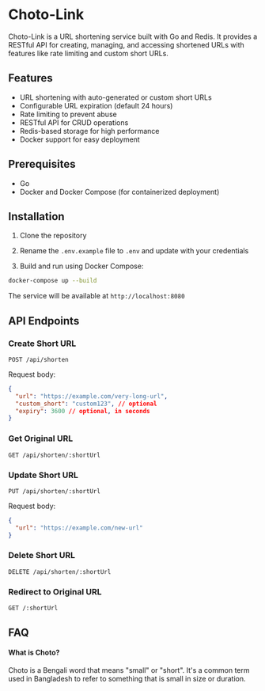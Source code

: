 # Choto-Link

Choto-Link is a URL shortening service built with Go and Redis. It provides a RESTful API for creating, managing, and accessing shortened URLs with features like rate limiting and custom short URLs.

## Features

- URL shortening with auto-generated or custom short URLs
- Configurable URL expiration (default 24 hours)
- Rate limiting to prevent abuse
- RESTful API for CRUD operations
- Redis-based storage for high performance
- Docker support for easy deployment

## Prerequisites

- Go
- Docker and Docker Compose (for containerized deployment)

## Installation

1. Clone the repository

2. Rename the `.env.example` file to `.env` and update with your credentials

3. Build and run using Docker Compose:

```bash
docker-compose up --build
```

The service will be available at `http://localhost:8080`

## API Endpoints

### Create Short URL

```http
POST /api/shorten
```

Request body:

```json
{
  "url": "https://example.com/very-long-url",
  "custom_short": "custom123", // optional
  "expiry": 3600 // optional, in seconds
}
```

### Get Original URL

```http
GET /api/shorten/:shortUrl
```

### Update Short URL

```http
PUT /api/shorten/:shortUrl
```

Request body:

```json
{
  "url": "https://example.com/new-url"
}
```

### Delete Short URL

```http
DELETE /api/shorten/:shortUrl
```

### Redirect to Original URL

```http
GET /:shortUrl
```

## FAQ

#### What is Choto?

Choto is a Bengali word that means "small" or "short". It's a common term used in Bangladesh to refer to something that is small in size or duration.
